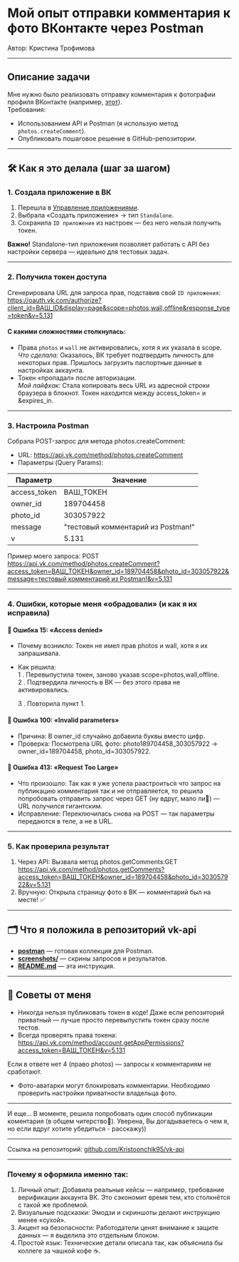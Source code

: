 # Мой опыт отправки комментария к фото ВКонтакте через Postman

Автор: Кристина Трофимова  

---

## Описание задачи  
Мне нужно было реализовать отправку комментария к фотографии профиля ВКонтакте (например, [этот](https://vk.com/apps?act=manage)).  
Требования:  
- Использованием API и Postman (я использую метод `photos.createComment`).  
- Опубликовать пошаговое решение в GitHub-репозитории.  

---

## 🛠️ Как я это делала (шаг за шагом)  

### 1. Создала приложение в ВК  
1. Перешла в [Управление приложениями](https://vk.com/apps?act=manage).  
2. Выбрала «Создать приложение» → тип `Standalone`.  
3. Сохранила `ID приложения` из настроек — без него нельзя получить токен.  

**Важно!** Standalone-тип приложения позволяет работать с API без настройки сервера — идеально для тестовых задач.  

---

### 2. Получила токен доступа  
Сгенерировала URL для запроса прав, подставив свой `ID приложения`: https://oauth.vk.com/authorize?client_id=ВАШ_ID&display=page&scope=photos,wall,offline&response_type=token&v=5.131

#### С какими сложностями столкнулась:  
- Права `photos` и `wall` не активировались, хотя я их указала в scope.  
  *Что сделала:* Оказалось, ВК требует подтвердить личность для некоторых прав. Пришлось загрузить паспортные данные в настройках аккаунта.  
- Токен «пропадал» после авторизации.  
  *Мой лайфхак:* Стала копировать весь URL из адресной строки браузера в блокнот. Токен находится между access_token= и &expires_in.  

---

### 3. Настроила Postman  
Собрала POST-запрос для метода photos.createComment:  
- URL: https://api.vk.com/method/photos.createComment  
- Параметры (Query Params):  

| Параметр      | Значение                          |  
|---------------|-----------------------------------|  
| access_token  | ВАШ_ТОКЕН                         |
| owner_id      | 189704458                         |  
| photo_id      | 303057922                         |  
| message       |"тестовый комментарий из Postman!" |    
| v             | 5.131                             |  

Пример моего запроса: POST  [https://api.vk.com/method/photos.createComment?access_token=ВАШ_ТОКЕН&owner_id=189704458&photo_id=303057922&message=тестовый комментарий из Postman!&v=5.131](https://api.vk.com/method/photos.createComment?access_token=ВАШ_ТОКЕН&owner_id=189704458&photo_id=303057922&message=тестовый+комментарий+из+Postman!&v=5.131)

---

### 4. Ошибки, которые меня «обрадовали» (и как я их исправила)  

#### 🔴 Ошибка 15: «Access denied»  
- Почему возникло: Токен не имел прав photos и wall, хотя я их запрашивала.  
- Как решила:  
  1 . Перевыпустила токен, заново указав scope=photos,wall,offline.  
  2 . Подтвердила личность в ВК — без этого права не активировались.
  
  3 . Повторила пункт 1. 

#### 🔴 Ошибка 100: «Invalid parameters»  
- Причина: В owner_id случайно добавила буквы вместо цифр.  
- Проверка: Посмотрела URL фото: photo189704458_303057922 → owner_id=189704458, photo_id=303057922.  

#### 🔴 Ошибка 413: «Request Too Large»  
- Что произошло: Так как я уже успела раастроиться что запрос на публикацию комментария так и не отправляется, то решила попробовать  отправить запрос через GET (ну вдруг, мало ли🤭) — URL получился гигантским.  
- Исправление: Переключилась снова на POST — так параметры передаются в теле, а не в URL.
---

### 5. Как проверила результат  
1. Через API: Вызвала метод photos.getComments:GET https://api.vk.com/method/photos.getComments?access_token=ВАШ_ТОКЕН&owner_id=189704458&photo_id=303057922&v=5.131
2. Вручную: Открыла страницу фото в ВК — комментарий был на месте! ✅ 


---

## 🗂️ Что я положила в репозиторий vk-api 
- [**postman**](https://github.com/user-attachments/files/18775277/TZ.postman_collection.json) — готовая коллекция для Postman.  
- [**screenshots/**](screenshots/) — скрины запросов и результатов.
- [**README.md**](README.md) — эта инструкция.

---

## 🔐 Советы от меня  
- Никогда нельзя публиковать токен в коде! Даже если репозиторий приватный — лучше просто перевыпустить токен сразу после тестов.  
- Всегда проверять права токена: https://api.vk.com/method/account.getAppPermissions?access_token=ВАШ_ТОКЕН&v=5.131

 Если в ответе нет 4 (право photos) — запросы к комментариям не сработают.  
- Фото-аватарки могут блокировать комментарии. Необходимо проверить настройки приватности владельца фото.  

---
И еще...
В моменте, решила попробовать один способ публикации коментария (в общем читерство🙈). Уверена, Вы догадываетесь о чем я, но если вдруг хотите убедиться - расскажу))

---

Ссылка на репозиторий: [github.com/Kristoonchik95/vk-api](https://github.com/Kristoonchik95/vk-api)  


 

---

### Почему я оформила именно так:  
1. Личный опыт: Добавила реальные кейсы — например, требование верификации аккаунта ВК. Это сэкономит время тем, кто столкнётся с такой же проблемой.  
2. Визуальные подсказки: Эмодзи и скриншоты делают инструкцию менее «сухой».  
3. Акцент на безопасности: Работодатели ценят внимание к защите данных — я выделила это отдельным блоком.  
4. Простой язык: Технические детали описала так, как объяснила бы коллеге за чашкой кофе ☕.



